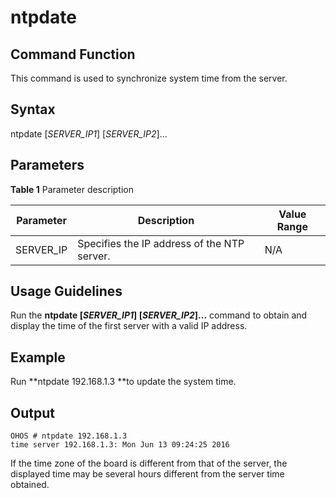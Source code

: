 # ntpdate


## Command Function

This command is used to synchronize system time from the server.


## Syntax

ntpdate [_SERVER_IP1_] [_SERVER_IP2_]...


## Parameters

**Table 1** Parameter description

| Parameter| Description| Value Range|
| -------- | -------- | -------- |
| SERVER_IP | Specifies the IP address of the NTP server.| N/A |


## Usage Guidelines

Run the **ntpdate [_SERVER_IP1_] [_SERVER_IP2_]...** command to obtain and display the time of the first server with a valid IP address.


## Example

Run **ntpdate 192.168.1.3 **to update the system time.


## Output


```
OHOS # ntpdate 192.168.1.3
time server 192.168.1.3: Mon Jun 13 09:24:25 2016
```

If the time zone of the board is different from that of the server, the displayed time may be several hours different from the server time obtained.
